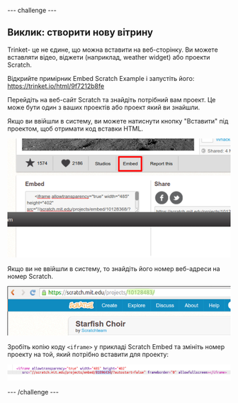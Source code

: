 \--- challenge \---

## Виклик: створити нову вітрину

Trinket- це не єдине, що можна вставити на веб-сторінку. Ви можете вставляти відео, віджети (наприклад, weather widget) або проекти Scratch.

Відкрийте примірник Embed Scratch Example і запустіть його: [ https://trinket.io/html/9f7212b8fe ](https://trinket.io/html/9f7212b8fe)

Перейдіть на веб-сайт Scratch та знайдіть потрібний вам проект. Це може бути один з ваших проектів або проект який ви знайшли.

Якщо ви ввійшли в систему, ви можете натиснути кнопку "Вставити" під проектом, щоб отримати код вставки HTML.

![скріншот](images/scratch-embed.png)

Якщо ви не ввійшли в систему, то знайдіть його номер веб-адреси на номер Scratch.

![скріншот](images/scratch-project-number.png)

Зробіть копію коду `<iframe>` у прикладі Scratch Embed та змініть номер проекту на той, який потрібно вставити для проекту:

![скріншот](images/scratch-iframe.png)

\--- /challenge \---